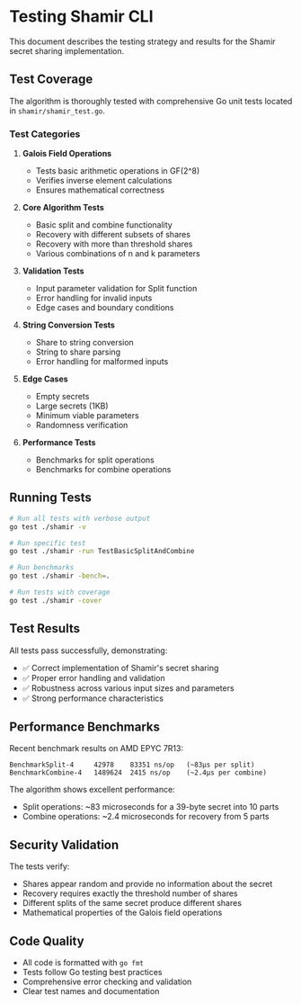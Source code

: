 # Testing Shamir CLI

This document describes the testing strategy and results for the Shamir secret sharing implementation.

## Test Coverage

The algorithm is thoroughly tested with comprehensive Go unit tests located in `shamir/shamir_test.go`.

### Test Categories

1. **Galois Field Operations**
   - Tests basic arithmetic operations in GF(2^8)
   - Verifies inverse element calculations
   - Ensures mathematical correctness

2. **Core Algorithm Tests**
   - Basic split and combine functionality
   - Recovery with different subsets of shares
   - Recovery with more than threshold shares
   - Various combinations of n and k parameters

3. **Validation Tests**
   - Input parameter validation for Split function
   - Error handling for invalid inputs
   - Edge cases and boundary conditions

4. **String Conversion Tests**
   - Share to string conversion
   - String to share parsing
   - Error handling for malformed inputs

5. **Edge Cases**
   - Empty secrets
   - Large secrets (1KB)
   - Minimum viable parameters
   - Randomness verification

6. **Performance Tests**
   - Benchmarks for split operations
   - Benchmarks for combine operations

## Running Tests

```bash
# Run all tests with verbose output
go test ./shamir -v

# Run specific test
go test ./shamir -run TestBasicSplitAndCombine

# Run benchmarks
go test ./shamir -bench=.

# Run tests with coverage
go test ./shamir -cover
```

## Test Results

All tests pass successfully, demonstrating:

- ✅ Correct implementation of Shamir's secret sharing
- ✅ Proper error handling and validation
- ✅ Robustness across various input sizes and parameters
- ✅ Strong performance characteristics

## Performance Benchmarks

Recent benchmark results on AMD EPYC 7R13:

```
BenchmarkSplit-4     42978    83351 ns/op   (~83μs per split)
BenchmarkCombine-4   1489624  2415 ns/op    (~2.4μs per combine)
```

The algorithm shows excellent performance:
- Split operations: ~83 microseconds for a 39-byte secret into 10 parts
- Combine operations: ~2.4 microseconds for recovery from 5 parts

## Security Validation

The tests verify:
- Shares appear random and provide no information about the secret
- Recovery requires exactly the threshold number of shares
- Different splits of the same secret produce different shares
- Mathematical properties of the Galois field operations

## Code Quality

- All code is formatted with `go fmt`
- Tests follow Go testing best practices
- Comprehensive error checking and validation
- Clear test names and documentation